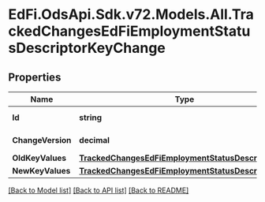 # EdFi.OdsApi.Sdk.v72.Models.All.TrackedChangesEdFiEmploymentStatusDescriptorKeyChange

## Properties

Name | Type | Description | Notes
------------ | ------------- | ------------- | -------------
**Id** | **string** | Resource identifier | [optional] 
**ChangeVersion** | **decimal** | Change version | [optional] 
**OldKeyValues** | [**TrackedChangesEdFiEmploymentStatusDescriptorKey**](TrackedChangesEdFiEmploymentStatusDescriptorKey.md) |  | [optional] 
**NewKeyValues** | [**TrackedChangesEdFiEmploymentStatusDescriptorKey**](TrackedChangesEdFiEmploymentStatusDescriptorKey.md) |  | [optional] 

[[Back to Model list]](../README.md#documentation-for-models) [[Back to API list]](../README.md#documentation-for-api-endpoints) [[Back to README]](../README.md)

